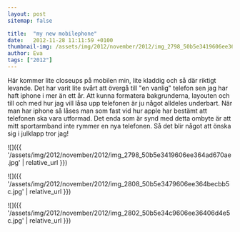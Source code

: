 ```yaml
---
layout: post
sitemap: false

title:  "my new mobilephone"
date:   2012-11-28 11:11:59 +0100
thumbnail-img: /assets/img/2012/november/2012/img_2798_50b5e3419606ee364ad670ae.jpg
author: Eva
tags: ["2012"]
---
```


Här kommer lite closeups på mobilen min, lite kladdig och så där riktigt levande. Det har varit lite svårt att övergå till "en vanlig" telefon sen jag har haft iphone i mer än ett år. Att kunna formatera bakgrunderna, layouten och till och med hur jag vill låsa upp telefonen är ju något alldeles underbart. När man har iphone så låses man som fast vid hur apple har bestämt att telefonen ska vara utformad. Det enda som är synd med detta ombyte är att mitt sportarmband inte rymmer en nya telefonen. Så det blir något att önska sig i julklapp tror jag!

![]({{ '/assets/img/2012/november/2012/img_2798_50b5e3419606ee364ad670ae.jpg'  | relative_url }})

![]({{ '/assets/img/2012/november/2012/img_2808_50b5e3479606ee364becbb5c.jpg'  | relative_url }})

![]({{ '/assets/img/2012/november/2012/img_2802_50b5e34c9606ee36406d4e5c.jpg'  | relative_url }})

